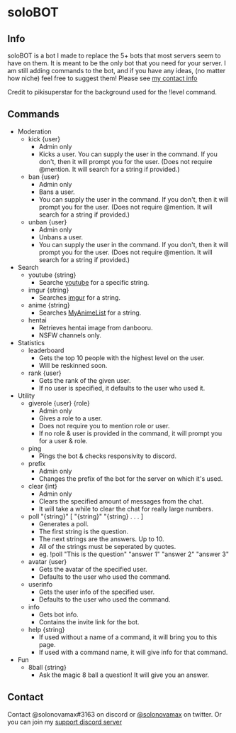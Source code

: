 # soloBOT

## Info

soloBOT is a bot I made to replace the 5+ bots that most servers seem to have on them. It is meant to be the only bot that you need for your server. I am still adding commands to the bot, and if you have any ideas, (no matter how niche) feel free to suggest them! Please see [my contact info](#contact)

Credit to pikisuperstar for the background used for the !level command.

## Commands

* Moderation
  * kick {user}
    - Admin only
    - Kicks a user. You can supply the user in the command. If you don't, then it will prompt you for the user. (Does not require @mention. It will search for a string if provided.)
  * ban {user}
    - Admin only
    - Bans a user.
    - You can supply the user in the command. If you don't, then it will prompt you for the user. (Does not require @mention. It will search for a string if provided.)
  * unban {user}
    - Admin only
    - Unbans a user.
    - You can supply the user in the command. If you don't, then it will prompt you for the user. (Does not require @mention. It will search for a string if provided.)
* Search
  * youtube {string}
    - Searche [youtube](https://youtube.com) for a specific string.
  * imgur {string}
    - Searches [imgur](https://imgur.com) for a string.
  * anime {string}
    - Searches [MyAnimeList](https://myanimelist.net) for a string.
  * hentai
    - Retrieves hentai image from danbooru.
    - NSFW channels only.
* Statistics
  * leaderboard
    - Gets the top 10 people with the highest level on the user.
    - Will be reskinned soon.
  * rank {user}
    - Gets the rank of the given user.
    - If no user is specified, it defaults to the user who used it.
* Utility
  * giverole {user} {role}
    - Admin only
    - Gives a role to a user.
    - Does not require you to mention role or user.
    - If no role & user is provided in the command, it will prompt you for a user & role.
  * ping
    - Pings the bot & checks responsivity to discord.
  * prefix
    - Admin only
    - Changes the prefix of the bot for the server on which it's used.
  * clear {int}
    - Admin only
    - Clears the specified amount of messages from the chat.
    - It will take a while to clear the chat for really large numbers.
  * poll "{string}" \[ "{string}" "{string} . . . \]
    - Generates a poll.
    - The first string is the question.
    - The next strings are the answers. Up to 10.
    - All of the strings must be seperated by quotes.
    - eg. !poll "This is the question" "answer 1" "answer 2" "answer 3"
  * avatar {user}
    - Gets the avatar of the specified user.
    - Defaults to the user who used the command.
  * userinfo
    - Gets the user info of the specified user.
    - Defaults to the user who used the command.
  * info
    - Gets bot info.
    - Contains the invite link for the bot.
  * help {string}
    - If used without a name of a command, it will bring you to this page.
    - If used with a command name, it will give info for that command.
* Fun
  * 8ball {string}
    - Ask the magic 8 ball a question! It will give you an answer.

## Contact
Contact @solonovamax#3163 on discord or [@solonovamax](https://twitter.com/solonovamax) on twitter. Or you can join my [support discord server](https://discord.gg/YFSQ4cF)
